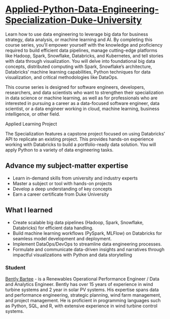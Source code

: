 # [Applied-Python-Data-Engineering-Specialization-Duke-University](https://www.coursera.org/specializations/python-data-engineering?ref=mentorcruise)

Learn how to use data engineering to leverage big data for business strategy, data analysis, or machine learning and AI. By completing this course series, you'll empower yourself with the knowledge and proficiency required to build efficient data pipelines, manage cutting-edge platforms like Hadoop, Spark, Snowflake, Databricks, and Kubernetes, and tell stories with data through visualization. You will delve into foundational big data concepts, distributed computing with Spark, Snowflake’s architecture, Databricks’ machine learning capabilities, Python techniques for data visualization, and critical methodologies like DataOps. 

This course series is designed for software engineers, developers, researchers, and data scientists who want to strengthen their specialization in data science or machine learning, as well as for professionals who are interested in pursuing a career as a data-focused software engineer, data scientist, or a data engineer working in cloud, machine learning, business intelligence, or other field. 

Applied Learning Project

The Specialization features a capstone project focused on using Databricks’ API to replicate an existing project. This provides hands-on experience working with Databricks to build a portfolio-ready data solution. You will apply Python to a variety of data engineering tasks.

## Advance my subject-matter expertise

- Learn in-demand skills from university and industry experts
- Master a subject or tool with hands-on projects
- Develop a deep understanding of key concepts
- Earn a career certificate from Duke University

## What I learned

- Create scalable big data pipelines (Hadoop, Spark, Snowflake, Databricks) for efficient data handling.
- Build machine learning workflows (PySpark, MLFlow) on Databricks for seamless model development and deployment.
- Implement DataOps/DevOps to streamline data engineering processes.
- Formulate and communicate data-driven insights and narratives through impactful visualizations with Python and data storytelling


### Student
[Bently Bartee](https://www.linkedin.com/in/bbar) - is a Renewables Operational Performance Engineer / Data and Analytics Engineer. Bently has over 15 years of experience in wind turbine systems and 2 year in solar PV systems. His expertise spans data and performance engineering, strategic planning, wind farm management, and project management. He is proficient in programming languages such as Python, SQL, and R, with extensive experience in wind turbine control systems.
